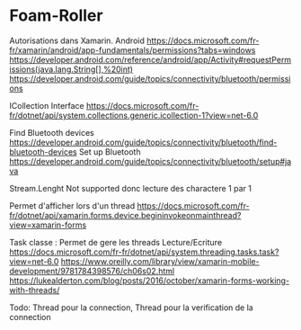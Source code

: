 # Foam-Roller

Autorisations dans Xamarin. Android
https://docs.microsoft.com/fr-fr/xamarin/android/app-fundamentals/permissions?tabs=windows
https://developer.android.com/reference/android/app/Activity#requestPermissions(java.lang.String[],%20int)
https://developer.android.com/guide/topics/connectivity/bluetooth/permissions

ICollection<T> Interface
https://docs.microsoft.com/fr-fr/dotnet/api/system.collections.generic.icollection-1?view=net-6.0

Find Bluetooth devices
https://developer.android.com/guide/topics/connectivity/bluetooth/find-bluetooth-devices
Set up Bluetooth
https://developer.android.com/guide/topics/connectivity/bluetooth/setup#java

  
Stream.Lenght Not supported donc lecture des charactere 1 par 1 
  
Permet d'afficher lors d'un thread
https://docs.microsoft.com/fr-fr/dotnet/api/xamarin.forms.device.begininvokeonmainthread?view=xamarin-forms
  
Task classe : Permet de gere les threads Lecture/Ecriture
https://docs.microsoft.com/fr-fr/dotnet/api/system.threading.tasks.task?view=net-6.0
https://www.oreilly.com/library/view/xamarin-mobile-development/9781784398576/ch06s02.html
https://lukealderton.com/blog/posts/2016/october/xamarin-forms-working-with-threads/

Todo: Thread pour la connection, Thread pour la verification de la connection
